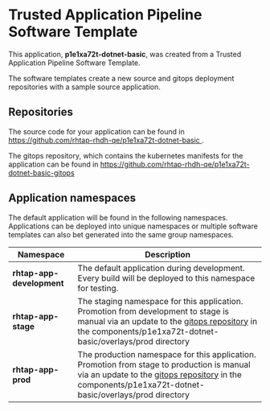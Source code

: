 # Trusted Application Pipeline Software Template

This application, **p1e1xa72t-dotnet-basic**, was created from a Trusted Application Pipeline Software Template.

The software templates create a new source and gitops deployment repositories with a sample source application. 

## Repositories

The source code for your application can be found in [https://github.com/rhtap-rhdh-qe/p1e1xa72t-dotnet-basic ](https://github.com/rhtap-rhdh-qe/p1e1xa72t-dotnet-basic ).
 
The gitops repository, which contains the kubernetes manifests for the application can be found in 
[https://github.com/rhtap-rhdh-qe/p1e1xa72t-dotnet-basic-gitops ](https://github.com/rhtap-rhdh-qe/p1e1xa72t-dotnet-basic-gitops ) 

## Application namespaces 

The default application will be found in the following namespaces. Applications can be deployed into unique namespaces or multiple software templates can also bet generated into the same group namespaces.  

|  Namespace   |  Description   |  
| -------- | -------- |   
| **rhtap-app-development** | The default application during development. Every build will be deployed to this namespace for testing. | 
| **rhtap-app-stage** | The staging namespace for this application. Promotion from development to stage is manual via an update to the [gitops repository](https://github.com/rhtap-rhdh-qe/p1e1xa72t-dotnet-basic-gitops ) in the components/p1e1xa72t-dotnet-basic/overlays/prod directory |  
| **rhtap-app-prod** | The production namespace for this application. Promotion from stage to production is manual via an update to the [gitops repository](https://github.com/rhtap-rhdh-qe/p1e1xa72t-dotnet-basic-gitops ) in the components/p1e1xa72t-dotnet-basic/overlays/prod directory | 